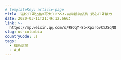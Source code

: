 ```yaml
---
# templateKey: article-page
title: 轻松口罩公益X哥大CUCSSA-共同抵抗疫情 爱心口罩接力
date: 2020-03-11T21:46:12.666Z
link: >-
  https://mp.weixin.qq.com/s/98OqY-8bHXpxrovCSJSqNQ
slug: us-columbia
countryCode: us
tags:
  - 援助信息
  - Aid
---
```


